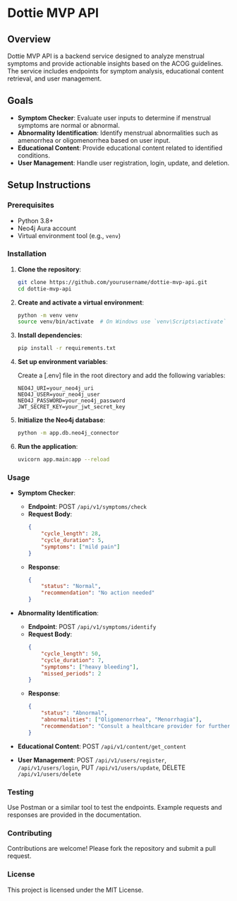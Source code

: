 # Dottie MVP API

## Overview

Dottie MVP API is a backend service designed to analyze menstrual symptoms and provide actionable insights based on the ACOG guidelines. The service includes endpoints for symptom analysis, educational content retrieval, and user management.

## Goals

- **Symptom Checker**: Evaluate user inputs to determine if menstrual symptoms are normal or abnormal.
- **Abnormality Identification**: Identify menstrual abnormalities such as amenorrhea or oligomenorrhea based on user input.
- **Educational Content**: Provide educational content related to identified conditions.
- **User Management**: Handle user registration, login, update, and deletion.

## Setup Instructions

### Prerequisites

- Python 3.8+
- Neo4j Aura account
- Virtual environment tool (e.g., `venv`)

### Installation

1. **Clone the repository**:

    ```sh
    git clone https://github.com/yourusername/dottie-mvp-api.git
    cd dottie-mvp-api
    ```

2. **Create and activate a virtual environment**:

    ```sh
    python -m venv venv
    source venv/bin/activate  # On Windows use `venv\Scripts\activate`
    ```

3. **Install dependencies**:

    ```sh
    pip install -r requirements.txt
    ```

4. **Set up environment variables**:

    Create a [.env] file in the root directory and add the following variables:

    ```env
    NEO4J_URI=your_neo4j_uri
    NEO4J_USER=your_neo4j_user
    NEO4J_PASSWORD=your_neo4j_password
    JWT_SECRET_KEY=your_jwt_secret_key
    ```

5. **Initialize the Neo4j database**:

    ```sh
    python -m app.db.neo4j_connector
    ```

6. **Run the application**:

    ```sh
    uvicorn app.main:app --reload
    ```

### Usage

- **Symptom Checker**:
  - **Endpoint**: POST `/api/v1/symptoms/check`
  - **Request Body**:
    ```json
    {
        "cycle_length": 28,
        "cycle_duration": 5,
        "symptoms": ["mild pain"]
    }
    ```
  - **Response**:
    ```json
    {
        "status": "Normal",
        "recommendation": "No action needed"
    }
    ```

- **Abnormality Identification**:
  - **Endpoint**: POST `/api/v1/symptoms/identify`
  - **Request Body**:
    ```json
    {
        "cycle_length": 50,
        "cycle_duration": 7,
        "symptoms": ["heavy bleeding"],
        "missed_periods": 2
    }
    ```
  - **Response**:
    ```json
    {
        "status": "Abnormal",
        "abnormalities": ["Oligomenorrhea", "Menorrhagia"],
        "recommendation": "Consult a healthcare provider for further evaluation."
    }
    ```

- **Educational Content**: POST `/api/v1/content/get_content`
- **User Management**: POST `/api/v1/users/register`, `/api/v1/users/login`, PUT `/api/v1/users/update`, DELETE `/api/v1/users/delete`

### Testing

Use Postman or a similar tool to test the endpoints. Example requests and responses are provided in the documentation.

### Contributing

Contributions are welcome! Please fork the repository and submit a pull request.

### License

This project is licensed under the MIT License.
